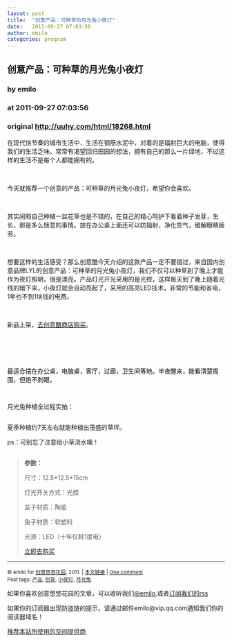 ```yaml
---
layout: post
title:  "创意产品：可种草的月光兔小夜灯"
date:   2011-09-27 07:03:56
author: emilo
categories: program
---
```


## 创意产品：可种草的月光兔小夜灯
### by emilo
### at 2011-09-27 07:03:56
### original <http://uuhy.com/html/18268.html>

<p>在现代快节奏的城市生活中，生活在钢筋水泥中，对着的是辐射巨大的电脑，使得我们的生活乏味。常常有渴望回归田园的想法，拥有自己的那么一片绿地，不过这样的生活不是每个人都能拥有的。</p>
<p> </p>
<p>今天就推荐一个创意的产品：可种草的月光兔小夜灯，希望你会喜欢。</p>
<p> </p>
<p>其实闲暇自己种植一盆花草也是不错的，在自己的精心呵护下看着种子发芽，生长，那是多么惬意的事情。放在办公桌上面还可以防辐射，净化空气，缓解眼睛疲劳。</p>
<p> </p>
<p>想要这样的生活感受？那么创意酷今天介绍的这款产品一定不要错过，来自国内创意品牌LYL的创意产品：可种草的月光兔小夜灯，我们不仅可以种草到了晚上才能作为夜灯照明，很是漂亮。产品灯光开光采用的是光控，这样每天到了晚上随着光线的暗下来，小夜灯就会自动亮起了，采用的高亮LED技术，非常的节能和省电，1年也不到1块钱的电费。</p>
<p> </p>
<p>新品上架，<a href="http://item.taobao.com/item.htm?id=12644869869">去创意酷商店购买</a>。</p>
<p> </p>
<p><img src="http://www.idea-cool.cn/wp-content/uploads/2011/09/yueguangtu_1.jpg" alt=""></p>
<p><img src="http://www.idea-cool.cn/wp-content/uploads/2011/09/yueguangtu_5.jpg" alt=""></p>
<p><img src="http://www.idea-cool.cn/wp-content/uploads/2011/09/yueguangtu_2.jpg" alt=""></p>
<p><span style="color:#000000">最适合摆在办公桌，电脑桌，客厅，过廊，卫生间等地。<span style="color:#000000">半夜醒来，能看清楚周围，但绝不刺眼。</span></span></p>
<p><img src="http://www.idea-cool.cn/wp-content/uploads/2011/09/yueguangtu_3.jpg" alt=""></p>
<p><img src="http://www.idea-cool.cn/wp-content/uploads/2011/09/yueguangtu_4.jpg" alt=""></p>
<p>月光兔种植全过程实拍：</p>
<p><img src="http://www.idea-cool.cn/wp-content/uploads/2011/09/yueguangtu_6.jpg" alt=""></p>
<p>夏季种植约7天左右就能种植出茂盛的草坪。</p>
<p>ps：可别忘了注意给小草浇水噢！</p>
<p><img src="http://www.idea-cool.cn/wp-content/uploads/2011/09/yueguangtu_7.jpg" alt=""></p>
<blockquote><p><strong>参数：</strong></p>
<p>尺寸：12.5*12.5*15cm</p>
<p>灯光开关方式：光控</p>
<p>盆子材质：陶瓷</p>
<p>兔子材质：软塑料</p>
<p>光源：LED（十年仅耗1度电）</p>
<p><a href="http://item.taobao.com/item.htm?id=12644869869">立即去购买</a></p></blockquote>
<hr>
<p><small>© emilo for <a href="http://uuhy.com">创意悠悠花园</a>, 2011. |
<a href="http://uuhy.com/html/18268.html">本文链接</a> |
<a href="http://uuhy.com/html/18268.html#comments">One comment</a><br>
Post tags: <a href="http://uuhy.com/html/tag/%e4%ba%a7%e5%93%81" rel="tag">产品</a>, <a href="http://uuhy.com/html/tag/%e5%88%9b%e6%84%8f" rel="tag">创意</a>, <a href="http://uuhy.com/html/tag/%e5%b0%8f%e5%a4%9c%e7%81%af" rel="tag">小夜灯</a>, <a href="http://uuhy.com/html/tag/%e6%9c%88%e5%85%89%e5%85%94" rel="tag">月光兔</a><br>
</small></p>
<p>如果你喜欢创意悠悠花园的文章，可以收听我们<a href="http://t.qq.com/bafnvo">@emilo</a>,或者<a href="http://uuhy.com/?feed=rss2">订阅我们的rss</a></p>
<p>如果你的订阅器出现防盗链的提示，请通过邮件emilo@vip.qq.com通知我们你的阅读器域名！</p>
<p><a href="http://url.cn/0xWhwq">推荐本站所使用的空间提供商</a></p>